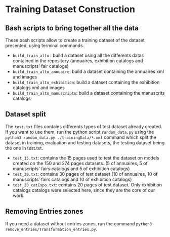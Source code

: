 # Training Dataset Construction

## Bash scripts to bring together all the data
These bash scripts allow to create a training dataset of the dataset presented, using terminal commands. 


- ```build_train_alto``` : build a dataset using all the differents datas contained in the repository (annuaires, exhibition catalogs and manuscripts' fair catalogs)
- ```build_train_alto_annuaire```: build a dataset containing the annuaires xml and images
- ```build_train_alto_exhibition```: build a dataset containing the exhibition catalogs xml and images
- ```build_train_alto_manuscripts```: build a dataset containing the manuscrits catalogs

## Dataset split
The `test.txt` files contains differents types of test dataset already created. If you want to use them, run the python script `random_data.py` using the `python3 random_data.py ./trainingData/*.xml` command which split the dataset in training, evaluation and testing datasets, the testing dataset being the one in test.txt. 

 - ```test_15.txt```: contains the 15 pages used to test the dataset on models created on the 150 and 274 pages datasets. (5 of annuaires, 5 of manuscripts' fairs catalogs and 5 of exhibition catalogs)
 - ```test_30.txt```: contains 30 pages of test dataset (10 of annuaires, 10 of manuscripts' fairs catalogs and 10 of exhibition catalogs)
 - ```test_20_catExpo.txt```: contains 20 pages of test dataset. Only exhibition catalogs catalogs were selected here, since they are the core of our work.

## Removing Entries zones
If you need a dataset without entries zones, run the command ```python3 remove_entries/Transformation_entries.py```.
